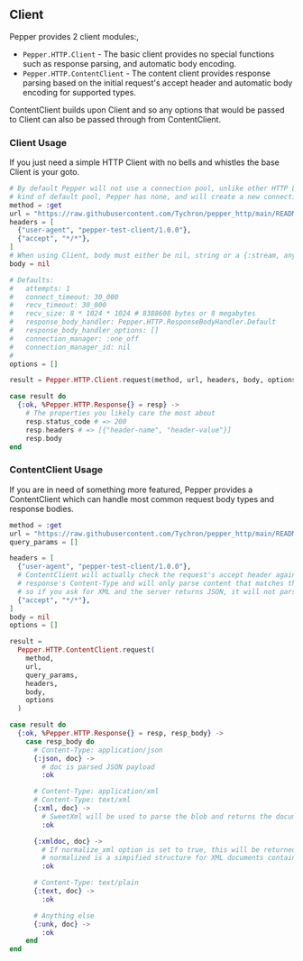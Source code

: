 ## Client

Pepper provides 2 client modules:,
  * `Pepper.HTTP.Client` - The basic client provides no special functions such as response parsing, and automatic body encoding.
  * `Pepper.HTTP.ContentClient` - The content client provides response parsing based on the initial request's accept header and automatic body encoding for supported types.

ContentClient builds upon Client and so any options that would be passed to Client can also be passed through from ContentClient.

### Client Usage

If you just need a simple HTTP Client with no bells and whistles the base Client is your goto.

```elixir
# By default Pepper will not use a connection pool, unlike other HTTP Libraries that have some
# kind of default pool, Pepper has none, and will create a new connection.
method = :get
url = "https://raw.githubusercontent.com/Tychron/pepper_http/main/README.md"
headers = [
  {"user-agent", "pepper-test-client/1.0.0"},
  {"accept", "*/*"},
]
# When using Client, body must either be nil, string or a {:stream, any()}, more on streams later
body = nil

# Defaults:
#   attempts: 1
#   connect_timeout: 30_000
#   recv_timeout: 30_000
#   recv_size: 8 * 1024 * 1024 # 8388608 bytes or 8 megabytes
#   response_body_handler: Pepper.HTTP.ResponseBodyHandler.Default
#   response_body_handler_options: []
#   connection_manager: :one_off
#   connection_manager_id: nil
#
options = []

result = Pepper.HTTP.Client.request(method, url, headers, body, options)

case result do
  {:ok, %Pepper.HTTP.Response{} = resp} ->
    # The properties you likely care the most about
    resp.status_code # => 200
    resp.headers # => [{"header-name", "header-value"}]
    resp.body
end
```

### ContentClient Usage

If you are in need of something more featured, Pepper provides a ContentClient which can handle most common request body types and response bodies.

```elixir
method = :get
url = "https://raw.githubusercontent.com/Tychron/pepper_http/main/README.md"
query_params = []

headers = [
  {"user-agent", "pepper-test-client/1.0.0"},
  # ContentClient will actually check the request's accept header against the
  # response's Content-Type and will only parse content that matches the accept
  # so if you ask for XML and the server returns JSON, it will not parse the JSON.
  {"accept", "*/*"},
]
body = nil
options = []

result =
  Pepper.HTTP.ContentClient.request(
    method,
    url,
    query_params,
    headers,
    body,
    options
  )

case result do
  {:ok, %Pepper.HTTP.Response{} = resp, resp_body} ->
    case resp_body do
      # Content-Type: application/json
      {:json, doc} ->
        # doc is parsed JSON payload
        :ok

      # Content-Type: application/xml
      # Content-Type: text/xml
      {:xml, doc} ->
        # SweetXml will be used to parse the blob and returns the document
        :ok

      {:xmldoc, doc} ->
        # If normalize_xml option is set to true, this will be returned instead of {:xml, doc}
        # normalized is a simpified structure for XML documents containing only the values
        :ok

      # Content-Type: text/plain
      {:text, doc} ->
        :ok

      # Anything else
      {:unk, doc} ->
        :ok
    end
end
```

